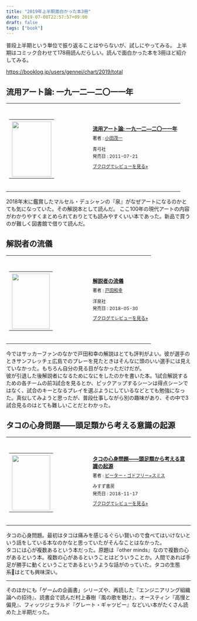 ```yaml
---
title: "2019年上半期面白かった本3冊"
date: 2019-07-08T22:57:57+09:00
draft: false
tags: ["book"]
---
```


普段上半期という単位で振り返ることはやらないが、試しにやってみる。
上半期はコミック合わせて178冊読んだらしい。読んで面白かった本を3冊ほど紹介してみる。

https://booklog.jp/users/gennei/chart/2019/total

## 流用アート論: 一九一二―二〇一一年

<div class="booklog_html"><table><tr><td class="booklog_html_image"><div style="background:url(https://booklog.jp/common/buildhtml/wood/images/top.gif) no-repeat right;width:200px;height:25px;"></div><table cellpadding="0" cellspacing="0" border="0" width="200"><tr><td background="https://booklog.jp/common/buildhtml/wood/images/main.gif" height="160" style="vertical-align:bottom;text-align:center;line-height:0;"><a href="https://www.amazon.co.jp/%E6%B5%81%E7%94%A8%E3%82%A2%E3%83%BC%E3%83%88%E8%AB%96-%E4%B8%80%E4%B9%9D%E4%B8%80%E4%BA%8C%E2%80%95%E4%BA%8C%E3%80%87%E4%B8%80%E4%B8%80%E5%B9%B4-%E5%B0%8F%E7%94%B0-%E8%8C%82%E4%B8%80/dp/4787273086?SubscriptionId=0AVSM5SVKRWTFMG7ZR82&tag=gennei-22&linkCode=xm2&camp=2025&creative=165953&creativeASIN=4787273086" target="_blank"><img src="https://images-fe.ssl-images-amazon.com/images/I/519qakQ9KyL._SL160_.jpg" width="107" height="150" style="border:0;border-radius:0;" /></a></td></tr></table><div style="background:url(https://booklog.jp/common/buildhtml/wood/images/bottom.gif) no-repeat;width:200px;height:15px;"></div></td><td class="booklog_html_info" style="padding-left:20px;"><div class="booklog_html_title" style="margin-bottom:10px;font-size:14px;font-weight:bold;"><a href="https://www.amazon.co.jp/%E6%B5%81%E7%94%A8%E3%82%A2%E3%83%BC%E3%83%88%E8%AB%96-%E4%B8%80%E4%B9%9D%E4%B8%80%E4%BA%8C%E2%80%95%E4%BA%8C%E3%80%87%E4%B8%80%E4%B8%80%E5%B9%B4-%E5%B0%8F%E7%94%B0-%E8%8C%82%E4%B8%80/dp/4787273086?SubscriptionId=0AVSM5SVKRWTFMG7ZR82&tag=gennei-22&linkCode=xm2&camp=2025&creative=165953&creativeASIN=4787273086" target="_blank">流用アート論: 一九一二―二〇一一年</a></div><div style="margin-bottom:10px;"><div class="booklog_html_author" style="margin-bottom:15px;font-size:12px;line-height:1.2em">著者 : <a href="https://booklog.jp/author/%E5%B0%8F%E7%94%B0%E8%8C%82%E4%B8%80" target="_blank">小田茂一</a></div><div class="booklog_html_manufacturer" style="margin-bottom:5px;font-size:12px;line-height:1.2em">青弓社</div><div class="booklog_html_release" style="font-size:12px;line-height:1.2em">発売日 : 2011-07-21</div></div><div class="booklog_html_link_amazon"><a href="https://booklog.jp/item/1/4787273086" style="font-size:12px;" target="_blank">ブクログでレビューを見る»</a></div></td></tr></table></div>

2018年末に鑑賞したマルセル・デュシャンの『泉』がなぜアートになるのかとても気になっていた。その解説本として読んだ。
ここ100年の現代アートの内容がわかりやすくまとめられておりとても読みやすくいい本であった。新品で買うのが難しく図書館で借りて読んだ。

## 解説者の流儀

<div class="booklog_html"><table><tr><td class="booklog_html_image"><div style="background:url(https://booklog.jp/common/buildhtml/wood/images/top.gif) no-repeat right;width:200px;height:25px;"></div><table cellpadding="0" cellspacing="0" border="0" width="200"><tr><td background="https://booklog.jp/common/buildhtml/wood/images/main.gif" height="160" style="vertical-align:bottom;text-align:center;line-height:0;"><a href="https://www.amazon.co.jp/%E8%A7%A3%E8%AA%AC%E8%80%85%E3%81%AE%E6%B5%81%E5%84%80-%E6%88%B8%E7%94%B0-%E5%92%8C%E5%B9%B8/dp/480031481X?SubscriptionId=0AVSM5SVKRWTFMG7ZR82&tag=gennei-22&linkCode=xm2&camp=2025&creative=165953&creativeASIN=480031481X" target="_blank"><img src="https://images-fe.ssl-images-amazon.com/images/I/51-rVcW-YdL._SL160_.jpg" width="103" height="150" style="border:0;border-radius:0;" /></a></td></tr></table><div style="background:url(https://booklog.jp/common/buildhtml/wood/images/bottom.gif) no-repeat;width:200px;height:15px;"></div></td><td class="booklog_html_info" style="padding-left:20px;"><div class="booklog_html_title" style="margin-bottom:10px;font-size:14px;font-weight:bold;"><a href="https://www.amazon.co.jp/%E8%A7%A3%E8%AA%AC%E8%80%85%E3%81%AE%E6%B5%81%E5%84%80-%E6%88%B8%E7%94%B0-%E5%92%8C%E5%B9%B8/dp/480031481X?SubscriptionId=0AVSM5SVKRWTFMG7ZR82&tag=gennei-22&linkCode=xm2&camp=2025&creative=165953&creativeASIN=480031481X" target="_blank">解説者の流儀</a></div><div style="margin-bottom:10px;"><div class="booklog_html_author" style="margin-bottom:15px;font-size:12px;line-height:1.2em">著者 : <a href="https://booklog.jp/author/%E6%88%B8%E7%94%B0%E5%92%8C%E5%B9%B8" target="_blank">戸田和幸</a></div><div class="booklog_html_manufacturer" style="margin-bottom:5px;font-size:12px;line-height:1.2em">洋泉社</div><div class="booklog_html_release" style="font-size:12px;line-height:1.2em">発売日 : 2018-05-30</div></div><div class="booklog_html_link_amazon"><a href="https://booklog.jp/item/1/480031481X" style="font-size:12px;" target="_blank">ブクログでレビューを見る»</a></div></td></tr></table></div>

今ではサッカーファンのなかで戸田和幸の解説はとても評判がよい。彼が選手のときサンフレッチェ広島でのプレーを見たときはそんなに頭のいい選手には見えていなかった。もちろん自分の見る目がなかっただけだが。  
彼が引退した後解説者になるためになにをしたのかを書いた本。1試合解説するための各チームの前3試合を見るとか、ピックアップするシーンは得点シーンではなく、試合のキーとなるプレイを選ぶようにしているなどとても勉強になった。真似してみようと思ったが、普段仕事しながら別の趣味があり、その中で3試合見るのはとても難しいことだとわかった。

## タコの心身問題――頭足類から考える意識の起源

<div class="booklog_html"><table><tr><td class="booklog_html_image"><div style="background:url(https://booklog.jp/common/buildhtml/wood/images/top.gif) no-repeat right;width:200px;height:25px;"></div><table cellpadding="0" cellspacing="0" border="0" width="200"><tr><td background="https://booklog.jp/common/buildhtml/wood/images/main.gif" height="160" style="vertical-align:bottom;text-align:center;line-height:0;"><a href="https://www.amazon.co.jp/%E3%82%BF%E3%82%B3%E3%81%AE%E5%BF%83%E8%BA%AB%E5%95%8F%E9%A1%8C%E2%80%95%E2%80%95%E9%A0%AD%E8%B6%B3%E9%A1%9E%E3%81%8B%E3%82%89%E8%80%83%E3%81%88%E3%82%8B%E6%84%8F%E8%AD%98%E3%81%AE%E8%B5%B7%E6%BA%90-%E3%83%94%E3%83%BC%E3%82%BF%E3%83%BC%E3%83%BB%E3%82%B4%E3%83%89%E3%83%95%E3%83%AA%E3%83%BC-%E3%82%B9%E3%83%9F%E3%82%B9/dp/462208757X?SubscriptionId=0AVSM5SVKRWTFMG7ZR82&tag=gennei-22&linkCode=xm2&camp=2025&creative=165953&creativeASIN=462208757X" target="_blank"><img src="https://images-fe.ssl-images-amazon.com/images/I/514hMAvUClL._SL160_.jpg" width="104" height="150" style="border:0;border-radius:0;" /></a></td></tr></table><div style="background:url(https://booklog.jp/common/buildhtml/wood/images/bottom.gif) no-repeat;width:200px;height:15px;"></div></td><td class="booklog_html_info" style="padding-left:20px;"><div class="booklog_html_title" style="margin-bottom:10px;font-size:14px;font-weight:bold;"><a href="https://www.amazon.co.jp/%E3%82%BF%E3%82%B3%E3%81%AE%E5%BF%83%E8%BA%AB%E5%95%8F%E9%A1%8C%E2%80%95%E2%80%95%E9%A0%AD%E8%B6%B3%E9%A1%9E%E3%81%8B%E3%82%89%E8%80%83%E3%81%88%E3%82%8B%E6%84%8F%E8%AD%98%E3%81%AE%E8%B5%B7%E6%BA%90-%E3%83%94%E3%83%BC%E3%82%BF%E3%83%BC%E3%83%BB%E3%82%B4%E3%83%89%E3%83%95%E3%83%AA%E3%83%BC-%E3%82%B9%E3%83%9F%E3%82%B9/dp/462208757X?SubscriptionId=0AVSM5SVKRWTFMG7ZR82&tag=gennei-22&linkCode=xm2&camp=2025&creative=165953&creativeASIN=462208757X" target="_blank">タコの心身問題――頭足類から考える意識の起源</a></div><div style="margin-bottom:10px;"><div class="booklog_html_author" style="margin-bottom:15px;font-size:12px;line-height:1.2em">著者 : <a href="https://booklog.jp/author/%E3%83%94%E3%83%BC%E3%82%BF%E3%83%BC%E3%83%BB%E3%82%B4%E3%83%89%E3%83%95%E3%83%AA%E3%83%BC%3D%E3%82%B9%E3%83%9F%E3%82%B9" target="_blank">ピーター・ゴドフリー=スミス</a></div><div class="booklog_html_manufacturer" style="margin-bottom:5px;font-size:12px;line-height:1.2em">みすず書房</div><div class="booklog_html_release" style="font-size:12px;line-height:1.2em">発売日 : 2018-11-17</div></div><div class="booklog_html_link_amazon"><a href="https://booklog.jp/item/1/462208757X" style="font-size:12px;" target="_blank">ブクログでレビューを見る»</a></div></td></tr></table></div>

タコの心身問題。最初はタコは痛みを感じるぐらい賢いので食べてはいけないという話をしている本なのかなと思っていたがそんなことはなかった。  
タコには心が複数あるという本だった。原題は『other minds』なので複数の心があるという本。複数の心があるということはどういうことか。人間であれば手足が勝手に動くということであるというような話がのっていた。タコの生態系はとても興味深い。

---

そのほかにも「ゲームの企画書」シリーズや、再読した『エンジニアリング組織論への招待』、読書会で読んだ村上春樹『風の歌を聴け』、オースティン『高慢と偏見』、フィッツジェラルド『グレート・ギャツビー』などいい本がたくさん読めた上半期だった。
